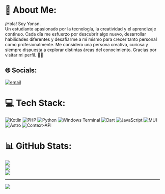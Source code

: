 # 💫 About Me:
¡Hola! Soy Yonsn.<br>
Un estudiante apasionado por la tecnología, la creatividad y el aprendizaje continuo. Cada día me esfuerzo por descubrir algo nuevo, desarrollar habilidades diferentes y desafiarme a mí mismo para crecer tanto personal como profesionalmente. Me considero una persona creativa, curiosa y siempre dispuesta a explorar distintas áreas del conocimiento.
Gracias por visitar mi perfil. 🚀✨


## 🌐 Socials:
[![email](https://img.shields.io/badge/Email-D14836?logo=gmail&logoColor=white)](mailto:retobloyons@gmail.com) 

# 💻 Tech Stack:
![Kotlin](https://img.shields.io/badge/kotlin-%237F52FF.svg?style=for-the-badge&logo=kotlin&logoColor=white) ![PHP](https://img.shields.io/badge/php-%23777BB4.svg?style=for-the-badge&logo=php&logoColor=white) ![Python](https://img.shields.io/badge/python-3670A0?style=for-the-badge&logo=python&logoColor=ffdd54) ![Windows Terminal](https://img.shields.io/badge/Windows%20Terminal-%234D4D4D.svg?style=for-the-badge&logo=windows-terminal&logoColor=white) ![Dart](https://img.shields.io/badge/dart-%230175C2.svg?style=for-the-badge&logo=dart&logoColor=white) ![JavaScript](https://img.shields.io/badge/javascript-%23323330.svg?style=for-the-badge&logo=javascript&logoColor=%23F7DF1E) ![MUI](https://img.shields.io/badge/MUI-%230081CB.svg?style=for-the-badge&logo=mui&logoColor=white) ![Astro](https://img.shields.io/badge/astro-%232C2052.svg?style=for-the-badge&logo=astro&logoColor=white) ![Context-API](https://img.shields.io/badge/Context--Api-000000?style=for-the-badge&logo=react)
# 📊 GitHub Stats:
![](https://github-readme-stats.vercel.app/api?username=Yonsn76&theme=blue-green&hide_border=false&include_all_commits=false&count_private=false)<br/>
![](https://nirzak-streak-stats.vercel.app/?user=Yonsn76&theme=blue-green&hide_border=false)<br/>
![](https://github-readme-stats.vercel.app/api/top-langs/?username=Yonsn76&theme=blue-green&hide_border=false&include_all_commits=false&count_private=false&layout=compact)

---
[![](https://visitcount.itsvg.in/api?id=Yonsn76&icon=0&color=0)](https://visitcount.itsvg.in)

<!-- Proudly created with GPRM ( https://gprm.itsvg.in ) -->
